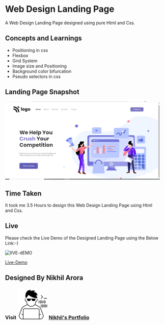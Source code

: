 # Web Design Landing Page
A Web Design Landing Page designed using pure Html and Css.

## Concepts and Learnings

- Positioning in css
- Flexbox
- Grid System
- Image size and Positioning
- Background color bifurcation
- Pseudo selectors in css

## Landing Page Snapshot
![Snapshot](/Outputs/Project-4.PNG)

## Time Taken

It took me 3.5 Hours to design this Web Design Landing Page  using Html and Css.

## Live

Please check the Live Demo of the Designed Landing Page using the Below Link:-)

![lIVE-dEMO](https://img.shields.io/badge/Live_Demo-<COLOR>)

[Live-Demo](https://dulcet-squirrel-dd2c7c.netlify.app/)

## Designed By Nikhil Arora 
### Visit ![I-write-code](Outputs/codericon-removebg-preview%20(1).png) [Nikhil's Portfolio](https://nikhilarora-protfolio.netlify.app/)
